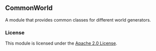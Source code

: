 
## CommonWorld

A module that provides common classes for different world generators.


### License

This module is licensed under the [Apache 2.0 License](http://www.apache.org/licenses/LICENSE-2.0.html).
